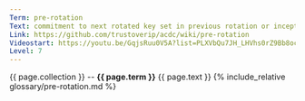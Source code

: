 ```yaml
---
Term: pre-rotation
Text: commitment to next rotated key set in previous rotation or inception event
Link: https://github.com/trustoverip/acdc/wiki/pre-rotation
Videostart: https://youtu.be/GqjsRuu0V5A?list=PLXVbQu7JH_LHVhs0rZ9Bb8ocyKlPljkaG&t=15m54s
Level: 7
---
```


{{ page.collection }} -- **{{ page.term }}**
   {{ page.text }} 
{% include_relative glossary/pre-rotation.md %}
